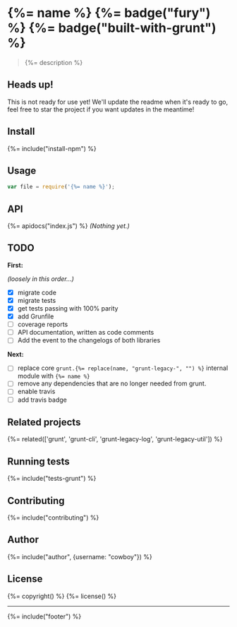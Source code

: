 # {%= name %} {%= badge("fury") %} {%= badge("built-with-grunt") %}

> {%= description %}

## Heads up! 

This is not ready for use yet! We'll update the readme when it's ready to go, feel free to star the project if you want updates in the meantime!

## Install
{%= include("install-npm") %}

## Usage

```js
var file = require('{%= name %}');
```

## API
{%= apidocs("index.js") %}
_(Nothing yet.)_

## TODO

**First:**

_(loosely in this order...)_

- [x] migrate code
- [x] migrate tests
- [x] get tests passing with 100% parity
- [x] add Grunfile
- [ ] coverage reports
- [ ] API documentation, written as code comments
- [ ] Add the event to the changelogs of both libraries

**Next:**

- [ ] replace core `grunt.{%= replace(name, "grunt-legacy-", "") %}` internal module with `{%= name %} `
- [ ] remove any dependencies that are no longer needed from grunt.
- [ ] enable travis
- [ ] add travis badge

## Related projects
{%= related(['grunt', 'grunt-cli', 'grunt-legacy-log', 'grunt-legacy-util']) %}

<!--strip
After all modules are published to npm:
 1. delete the above `related` helper
 2. uncomment the one below 
 3. remove the extra `%` after the first delimiter
 4. run `verb` 
-->

<!--strip {%%= related([
  'grunt-legacy-config',
  'grunt-legacy-event',
  'grunt-legacy-fail',
  'grunt-legacy-file',
  'grunt-legacy-log',
  'grunt-legacy-option',
  'grunt-legacy-template',
  'grunt-legacy-util'
]) %} -->

## Running tests
{%= include("tests-grunt") %}

## Contributing
{%= include("contributing") %}

## Author
{%= include("author", {username: "cowboy"}) %}

## License
{%= copyright() %}
{%= license() %}

***

{%= include("footer") %}
